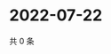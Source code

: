 # 2022-07-22

共 0 条

<!-- BEGIN WEIBO -->
<!-- 最后更新时间 Fri Jul 22 2022 00:21:55 GMT+0800 (China Standard Time) -->

<!-- END WEIBO -->
